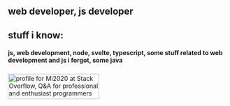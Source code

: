 ## web developer, js developer

## stuff i know:

#### js, web development, node, svelte, typescript, some stuff related to web development and js i forgot, some java

###
<a href="https://stackoverflow.com/users/18355268/mi2020"><img src="https://stackoverflow.com/users/flair/18355268.png?theme=dark" width="208" height="58" alt="profile for Mi2020 at Stack Overflow, Q&amp;A for professional and enthusiast programmers" title="profile for Mi2020 at Stack Overflow, Q&amp;A for professional and enthusiast programmers"></a>
